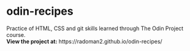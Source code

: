 # odin-recipes
<p>Practice of HTML, CSS and git skills learned through The Odin Project course.<br>
<strong>View the project at:</strong> https://radoman2.github.io/odin-recipes/</p>
